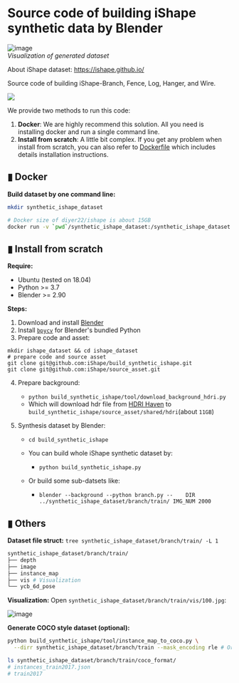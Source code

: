 # Source code of building iShape synthetic data by Blender


![image](https://user-images.githubusercontent.com/10448025/124855741-ff5c4100-dfdb-11eb-9e8f-987a170bbb5a.png)    
*Visualization of generated dataset*

About iShape dataset: https://ishape.github.io/ 

Source code of building iShape-Branch, Fence, Log, Hanger, and Wire. 

![](https://ishape.github.io/image/ishape_img/ishape.png)

We provide two methods to run this code:
1. **Docker**: We are highly recommend this solution. All you need is installing docker and run a single command line.
2. **Install from scratch**: A little bit complex. If you get any problem when install from scratch, you can also refer to [Dockerfile](./Dockerfile) which includes details installation instructions.

## ▮ Docker
**Build dataset by one command line:**
```bash
mkdir synthetic_ishape_dataset

# Docker size of diyer22/ishape is about 15GB
docker run -v `pwd`/synthetic_ishape_dataset:/synthetic_ishape_dataset diyer22/ishape
```

## ▮ Install from scratch
**Require:**
- Ubuntu (tested on 18.04)  
- Python >= 3.7  
- Blender >= 2.90  

**Steps:**
1. Download and install [Blender](https://www.blender.org/download/)
2. Install [`bpycv`](https://github.com/DIYer22/bpycv) for Blender's bundled Python
3. Prepare code and asset:
```shell
mkdir ishape_dataset && cd ishape_dataset
# prepare code and source asset
git clone git@github.com:iShape/build_synthetic_ishape.git
git clone git@github.com:iShape/source_asset.git
```
4. Prepare background:
    - `python build_synthetic_ishape/tool/download_background_hdri.py`
    - Which will download hdr file from [HDRI Haven](https://hdrihaven.com/) to `build_synthetic_ishape/source_asset/shared/hdri`(about `11GB`)

5. Synthesis dataset by Blender:
    - `cd build_synthetic_ishape`
    - You can build whole iShape synthetic dataset by: 
        - `python build_synthetic_ishape.py`
    
    - Or build some sub-datsets like:
        - `blender --background --python branch.py --    DIR ../synthetic_ishape_dataset/branch/train/ IMG_NUM 2000`

## ▮ Others

**Dataset file struct:** `tree synthetic_ishape_dataset/branch/train/ -L 1`
```bash
synthetic_ishape_dataset/branch/train/
├── depth
├── image
├── instance_map
├── vis # Visualization
└── ycb_6d_pose
```

**Visualization:** Open `synthetic_ishape_dataset/branch/train/vis/100.jpg`:  

![image](https://user-images.githubusercontent.com/10448025/122861394-f61f7300-d351-11eb-9aca-3e51bde679c7.png)

**Generate COCO style dataset (optional):**
```bash
python build_synthetic_ishape/tool/instance_map_to_coco.py \
  --dirr synthetic_ishape_dataset/branch/train --mask_encoding rle # Or --mask_encoding poly

ls synthetic_ishape_dataset/branch/train/coco_format/
# instances_train2017.json
# train2017
```
